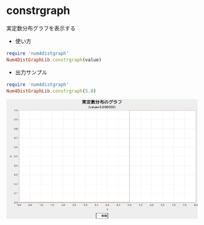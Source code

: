 constrgraph
===========
実定数分布グラフを表示する

* 使い方

```ruby
require 'num4distgraph'
Num4DistGraphLib.constrgraph(value)
```

* 出力サンプル

```ruby
require 'num4distgraph'
Num4DistGraphLib.constrgraph(5.0)
```
![constrgraph](images/constRGraph.jpg)

